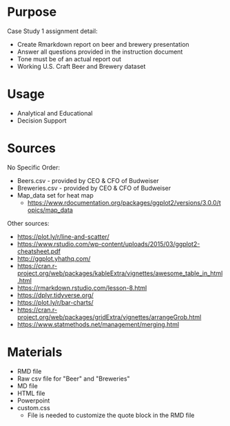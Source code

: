 # Purpose

Case Study 1 assignment detail:
  * Create Rmarkdown report on beer and brewery presentation
  * Answer all questions provided in the instruction document
  * Tone must be of an actual report out
  * Working U.S. Craft Beer and Brewery dataset

# Usage

  * Analytical and Educational
  * Decision Support

# Sources

No Specific Order:
  * Beers.csv - provided by CEO & CFO of Budweiser
  * Breweries.csv - provided by CEO & CFO of Budweiser
  * Map_data set for heat map
    - https://www.rdocumentation.org/packages/ggplot2/versions/3.0.0/topics/map_data

Other sources:
  * https://plot.ly/r/line-and-scatter/
  * https://www.rstudio.com/wp-content/uploads/2015/03/ggplot2-cheatsheet.pdf
  * http://ggplot.yhathq.com/
  * https://cran.r-project.org/web/packages/kableExtra/vignettes/awesome_table_in_html.html
  * https://rmarkdown.rstudio.com/lesson-8.html
  * https://dplyr.tidyverse.org/
  * https://plot.ly/r/bar-charts/
  * https://cran.r-project.org/web/packages/gridExtra/vignettes/arrangeGrob.html
  * https://www.statmethods.net/management/merging.html
  
# Materials
  * RMD file
  * Raw csv file for "Beer" and "Breweries"
  * MD file
  * HTML file
  * Powerpoint
  * custom.css 
      - File is needed to customize the quote block in the RMD file


